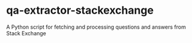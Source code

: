 # qa-extractor-stackexchange
A Python script for fetching and processing questions and answers from Stack Exchange
